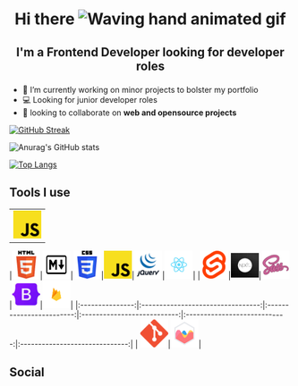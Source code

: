 # <p align="center">Hi there <img src="https://raw.githubusercontent.com/nixin72/nixin72/master/wave.gif" alt="Waving hand animated gif" height="45" width="45" /> </p>

## <p align="center">I'm a Frontend Developer looking for developer roles</p>

- 🔭 I’m currently working on minor projects to bolster my portfolio
- 💻 Looking for junior developer roles
- 🚀 looking to collaborate on **web and opensource projects**

[![GitHub Streak](https://github-readme-streak-stats.herokuapp.com/?user=pablo-clueless)](https://git.io/streak-stats)

![Anurag's GitHub stats](https://github-readme-stats.vercel.app/api?username=pablo-clueless&show_icons=true&theme=radical&count_private=true)

[![Top Langs](https://github-readme-stats.vercel.app/api/top-langs/?username=pablo-clueless)](https://github.com/anuraghazra/github-readme-stats)

## Tools I use

<table>
<tr>
   <td>
      <img src="./images/jscript.png">
   </td>
</tr>
</table>

|![html5](./images/html5.png)|![markdown](./images/markdown.png)|![css3](./images/css3.png)|![jscr](./images/jscript.png)|![jquery](./images/jquery.png)|![reactjs](./images/reactjs.png)|
|![sveltejs](./images/sveltejs.png)|![nextjs](./images/nextjs.png)|![sass](./images/sass.png)|![bootstrap](./images/bs.png)|![firebase](./images/fire.png)|
|:---------------:|:---------------------------------:|:------------------------:|:---------------------------:|:----------------------------:|:------------------------------:|
| ![git](./images/git.png)|![chartjs](./images/chartjs.png)|

## Social